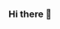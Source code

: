 ### Hi there 👋

<!--
**chenjl517/chenjl517** is a ✨ _special_ ✨ repository because its `README.md` (this file) appears on your GitHub profile.

Here are some ideas to get you started:
- 🔭 I’m now studying at Lanzhou University, majoring in physics.
- 😄 I’m interested in the fields of theoretical condensed matter physics.
- 🌱 I’m currently learning Tensor Network algorithm.

- 🔭 I’m currently working on ...
- 🌱 I’m currently learning ...
- 👯 I’m looking to collaborate on ...
- 🤔 I’m looking for help with ...
- 💬 Ask me about ...
- 📫 How to reach me: ...
- 😄 Pronouns: ...
- ⚡ Fun fact: ...
-->
